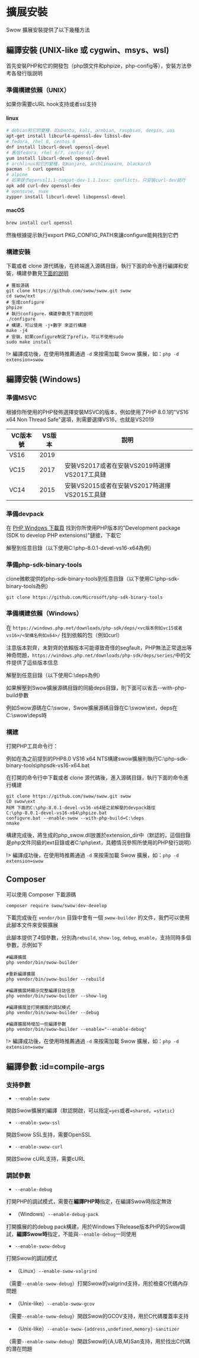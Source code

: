 # 擴展安裝

Swow 擴展安裝提供了以下幾種方法

## 編譯安裝 (UNIX-like 或 cygwin、msys、wsl)

首先安裝PHP和它的開發包（php頭文件和phpize，php-config等），安裝方法參考各發行版説明

### 準備構建依賴（UNIX）

如果你需要cURL hook支持或者ssl支持

#### linux

```bash
# debian和它的變種，如ubuntu, kali, armbian, raspbian, deepin, uos
apt-get install libcurl4-openssl-dev libssl-dev
# fedora, rhel 8, centos 8
dnf install libcurl-devel openssl-devel
# 舊版fedora, rhel 6/7, centos 6/7
yum install libcurl-devel openssl-devel
# archlinux和它的變種，如manjaro, archlinuxarm, blackarch
pacman -S curl openssl
# alpine
# 如果提示openssl1.1-compat-dev-1.1.1xxx: conflicts，只安裝curl-dev就行
apk add curl-dev openssl-dev
# opensuse, suse
zypper install libcurl-devel libopenssl-devel
```

#### macOS

```bash
brew install curl openssl
```

然後根據提示執行export PKG_CONFIG_PATH來讓configure能夠找到它們

### 構建安裝

下載或者 clone 源代碼後，在終端進入源碼目錄，執行下面的命令進行編譯和安裝，構建參數見[下面的説明](#compile-args)

```shell
# 獲取源碼
git clone https://github.com/swow/swow.git swow
cd swow/ext
# 生成configure
phpize
# 執行configure，構建參數見下面的説明
./configure
# 構建，可以使用 -j+數字 來並行構建
make -j4
# 安裝，如果configure制定了prefix，可以不使用sudo
sudo make install
```

!> 編譯成功後，在使用時推薦通過 `-d` 來按需加載 Swow 擴展，如：`php -d extension=swow`

## 編譯安裝 (Windows)

### 準備MSVC

根據你所使用的PHP發佈選擇安裝MSVC的版本，例如使用了PHP 8.0.1的"VS16 x64 Non Thread Safe"選項，則需要選擇VS16，也就是VS2019

| VC版本號 | VS版本 | 説明 |
| - | - | - |
| VS16 | 2019 |  |
| VC15 | 2017 | 安裝VS2017或者在安裝VS2019時選擇VS2017工具鏈 |
| VC14 | 2015 | 安裝VS2015或者在安裝VS2017時選擇VS2015工具鏈 |

### 準備devpack

在 [PHP Windows 下載頁](https://windows.php.net/download/) 找到你所使用PHP版本的"Development package (SDK to develop PHP extensions)"鏈接，下載它

解壓到任意目錄（以下使用C:\php-8.0.1-devel-vs16-x64為例）

### 準備php-sdk-binary-tools

clone微軟提供的php-sdk-binary-tools到任意目錄（以下使用C:\php-sdk-binary-tools為例）

```batch
git clone https://github.com/Microsoft/php-sdk-binary-tools
```

### 準備構建依賴（Windows）

在 `https://windows.php.net/downloads/php-sdk/deps/<vc版本例如vc15或者vs16>/<架構名例如x64>/` 找到依賴的包（例如curl）

注意版本對齊，未對齊的依賴版本可能導致奇怪的segfault，PHP無法正常退出等神奇問題，`https://windows.php.net/downloads/php-sdk/deps/series/`中的文件提供了這些版本信息

解壓到任意目錄（以下使用C:\deps為例）

如果解壓到Swow擴展源碼目錄的同級deps目錄，則下面可以省去--with-php-build參數

例如Swow源碼在C:\swow，Swow擴展源碼目錄在C:\swow\ext，deps在C:\swow\deps時

### 構建

打開PHP工具命令行：

例如在為之前提到的PHP8.0 VS16 x64 NTS構建swow擴展則執行C:\php-sdk-binary-tools\phpsdk-vs16-x64.bat

在打開的命令行中下載或者 clone 源代碼後，進入源碼目錄，執行下面的命令進行構建

```batch
git clone https://github.com/swow/swow.git swow
CD swow\ext
REM 下面的C:\php-8.0.1-devel-vs16-x64是之前解壓的devpack路徑
C:\php-8.0.1-devel-vs16-x64\phpize.bat
configure.bat --enable-swow --with-php-build=C:\deps
nmake
```

構建完成後，將生成的php_swow.dll放置於extension_dir中（默認的，這個目錄是php文件同級的ext目錄或者C:\php\ext，具體情況參照所使用的PHP發行説明）

!> 編譯成功後，在使用時推薦通過 `-d` 來按需加載 Swow 擴展，如：`php -d extension=swow`

## Composer

可以使用 Composer 下載源碼

```shell
composer require swow/swow:dev-develop
```

下載完成後在 `vendor/bin` 目錄中會有一個 `swow-builder` 的文件，我們可以使用此腳本文件來安裝擴展

此腳本提供了4個參數，分別為`rebuild`, `show-log`, `debug`, `enable`，支持同時多個參數，示例如下

```shell
#編譯擴展
php vendor/bin/swow-builder

#重新編譯擴展
php vendor/bin/swow-builder --rebuild

#編譯擴展時顯示完整編譯日誌信息
php vendor/bin/swow-builder --show-log

#編譯擴展並打開擴展的調試模式
php vendor/bin/swow-builder --debug

#編譯擴展時增加一些編譯參數
php vendor/bin/swow-builder --enable="--enable-debug"
```

!> 編譯成功後，在使用時推薦通過 `-d` 來按需加載 Swow 擴展，如：`php -d extension=swow`

## 編譯參數 :id=compile-args

### 支持參數

* `--enable-swow`

開啟Swow擴展的編譯（默認開啟，可以指定`=yes`或者`=shared`，`=static`）

* `--enable-swow-ssl`

開啟Swow SSL支持，需要OpenSSL

* `--enable-swow-curl`

開啟Swow cURL支持，需要cURL

### 調試參數

* `--enable-debug`

打開PHP的調試模式，需要在**編譯PHP時**指定，在編譯Swow時指定無效

* （Windows）`--enable-debug-pack`

打開擴展的的debug pack構建，用於Windows下Release版本PHP的Swow調試，**編譯Swow時**指定，不能與`--enable-debug`一同使用

* `--enable-swow-debug`

打開Swow的調試模式

* （Linux）`--enable-swow-valgrind`

（需要`--enable-swow-debug`）打開Swow的valgrind支持，用於檢查C代碼內存問題

* （Unix-like）`--enable-swow-gcov`

（需要`--enable-swow-debug`）開啟Swow的GCOV支持，用於C代碼覆蓋率支持

* （Unix-like）`--enable-swow-{address,undefined,memory}-sanitizer`

（需要`--enable-swow-debug`）開啟Swow的{A,UB,M}San支持，用於找出C代碼的潛在問題
